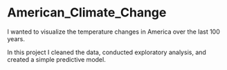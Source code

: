 # American_Climate_Change
I wanted to visualize the temperature changes in America over the last 100 years.

In this project I cleaned the data, conducted exploratory analysis, and created a simple predictive model.
